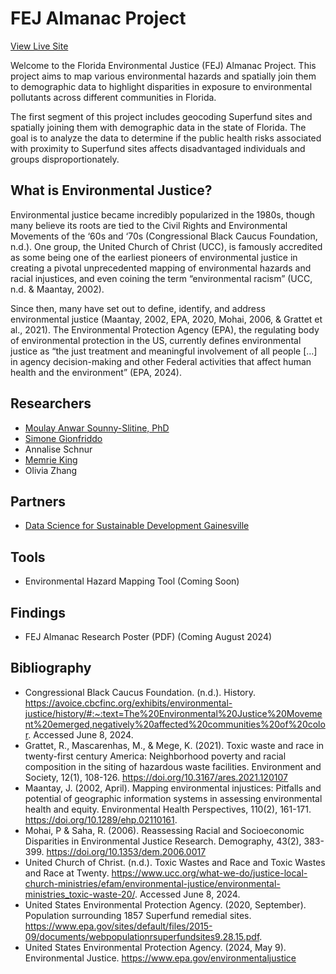 # FEJ Almanac Project

[View Live Site](https://sounny.github.io/fej/)

Welcome to the Florida Environmental Justice (FEJ) Almanac Project. This project aims to map various environmental hazards and spatially join them to demographic data to highlight disparities in exposure to environmental pollutants across different communities in Florida.

The first segment of this project includes geocoding Superfund sites and spatially joining them with demographic data in the state of Florida. The goal is to analyze the data to determine if the public health risks associated with proximity to Superfund sites affects disadvantaged individuals and groups disproportionately.

## What is Environmental Justice?

Environmental justice became incredibly popularized in the 1980s, though many believe its roots are tied to the Civil Rights and Environmental Movements of the ‘60s and ‘70s (Congressional Black Caucus Foundation, n.d.). One group, the United Church of Christ (UCC), is famously accredited as some being one of the earliest pioneers of environmental justice in creating a pivotal unprecedented mapping of environmental hazards and racial injustices, and even coining the term “environmental racism” (UCC, n.d. & Maantay, 2002).

Since then, many have set out to define, identify, and address environmental justice (Maantay, 2002, EPA, 2020, Mohai, 2006, & Grattet et al., 2021). The Environmental Protection Agency (EPA), the regulating body of environmental protection in the US, currently defines environmental justice as “the just treatment and meaningful involvement of all people […] in agency decision-making and other Federal activities that affect human health and the environment” (EPA, 2024).

## Researchers

- [Moulay Anwar Sounny-Slitine, PhD](https://sounny.github.io/)
- [Simone Gionfriddo](https://github.com/simonegionfriddo)
- Annalise Schnur
- [Memrie King](https://github.com/mem-cking)
- Olivia Zhang

## Partners

- [Data Science for Sustainable Development Gainesville](https://gainesville.dssdglobal.org/projects/ej-dashboard)

## Tools

- Environmental Hazard Mapping Tool (Coming Soon)

## Findings

- FEJ Almanac Research Poster (PDF) (Coming August 2024)

## Bibliography

- Congressional Black Caucus Foundation. (n.d.). History. https://avoice.cbcfinc.org/exhibits/environmental-justice/history/#:~:text=The%20Environmental%20Justice%20Movement%20emerged,negatively%20affected%20communities%20of%20color. Accessed June 8, 2024.
- Grattet, R., Mascarenhas, M., & Mege, K. (2021). Toxic waste and race in twenty-first century America: Neighborhood poverty and racial composition in the siting of hazardous waste facilities. Environment and Society, 12(1), 108-126.  https://doi.org/10.3167/ares.2021.120107
- Maantay, J. (2002, April). Mapping environmental injustices: Pitfalls and potential of geographic information systems in assessing environmental health and equity. Environmental Health Perspectives, 110(2), 161-171. https://doi.org/10.1289/ehp.02110161.
- Mohai, P & Saha, R. (2006). Reassessing Racial and Socioeconomic Disparities in Environmental Justice Research. Demography, 43(2), 383-399. https://doi.org/10.1353/dem.2006.0017
- United Church of Christ. (n.d.). Toxic Wastes and Race and Toxic Wastes and Race at Twenty. https://www.ucc.org/what-we-do/justice-local-church-ministries/efam/environmental-justice/environmental-ministries_toxic-waste-20/. Accessed June 8, 2024.
- United States Environmental Protection Agency. (2020, September). Population surrounding 1857 Superfund remedial sites. https://www.epa.gov/sites/default/files/2015-09/documents/webpopulationrsuperfundsites9.28.15.pdf.
- United States Environmental Protection Agency. (2024, May 9). Environmental Justice. https://www.epa.gov/environmentaljustice
